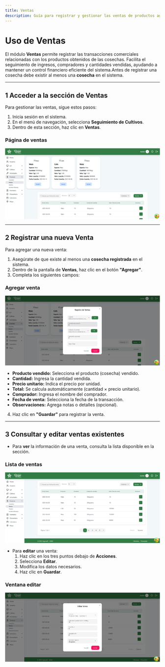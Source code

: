 ```yaml
---
title: Ventas
description: Guía para registrar y gestionar las ventas de productos agrícolas en el sistema.
---
```


#  Uso de Ventas

El módulo **Ventas** permite registrar las transacciones comerciales relacionadas con los productos obtenidos de las cosechas. Facilita el seguimiento de ingresos, compradores y cantidades vendidas, ayudando a mantener un control financiero eficiente del sistema.Antes de registrar una cosecha debe existir al menos una **cosecha** en el sistema.

---

## 1️ Acceder a la sección de Ventas

Para gestionar las ventas, sigue estos pasos:

1. Inicia sesión en el sistema.
2. En el menú de navegación, selecciona **Seguimiento de Cultivos**.
3. Dentro de esta sección, haz clic en **Ventas**.

###  Página de ventas  
![Captura ventas](../../../../public/ventas12.png)

---

## 2️ Registrar una nueva Venta

Para agregar una nueva venta:

1. Asegúrate de que existe al menos una **cosecha registrada** en el sistema.
2. Dentro de la pantalla de **Ventas**, haz clic en el botón **"Agregar"**.
3. Completa los siguientes campos:

###  Agregar venta  
![Captura de pantalla de registro ventas](../../../../public/registrarventas.png) 


- **Producto vendido:** Selecciona el producto (cosecha) vendido.
- **Cantidad:** Ingresa la cantidad vendida.
- **Precio unitario:** Indica el precio por unidad.
- **Total:** Se calcula automáticamente (cantidad × precio unitario).
- **Comprador:** Ingresa el nombre del comprador.
- **Fecha de venta:** Selecciona la fecha de la transacción.
- **Observaciones:** Agrega notas o detalles (opcional).

4. Haz clic en **"Guardar"** para registrar la venta.

---

## 3️ Consultar y editar ventas existentes

- Para **ver** la información de una venta, consulta la lista disponible en la sección.

###  Lista de ventas  
![Captura de pantalla de listar](../../../../public/listventas.png)

- Para **editar** una venta:
  1. Haz clic en los tres puntos debajo de **Acciones**.
  2. Selecciona **Editar**.
  3. Modifica los datos necesarios.
  4. Haz clic en **Guardar**.

###  Ventana editar  
![Captura de pantalla de registro desechos](../../../../public/editventas.png) 
